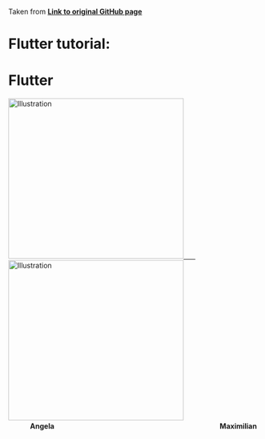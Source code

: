 <p>
Taken from <a href="https://github.com/samirazazy/Flutter"><strong>Link to original GitHub page</strong></a>
</p>
 
# Flutter tutorial:

# Flutter

<a href="https://github.com/samirazazy/Flutter/tree/master/Flutter%20Angela%20course%20apps"><img src="https://github.com/samirazazy/Flutter/blob/master/images/angela.jpg?" alt="Illustration" width="350px" height="320px"/> &nbsp; &nbsp; &nbsp;</a><a href="https://github.com/samirazazy/Flutter/tree/master/Flutter%20maximilian%20course%20apps"><img src="https://github.com/samirazazy/Flutter/blob/master/images/max.jpg?" alt="Illustration" width="350px" height="320px"/></a> &nbsp; &nbsp; &nbsp; &nbsp; &nbsp; &nbsp; &nbsp; &nbsp; &nbsp; &nbsp; &nbsp; &nbsp; &nbsp; &nbsp; &nbsp; &nbsp; &nbsp;&nbsp; &nbsp; &nbsp;&nbsp; &nbsp; &nbsp; &nbsp; &nbsp; <b>Angela</b> &nbsp; &nbsp; &nbsp; &nbsp; &nbsp; &nbsp; &nbsp; &nbsp; &nbsp; &nbsp; &nbsp; &nbsp; &nbsp; &nbsp; &nbsp; &nbsp;&nbsp; &nbsp; &nbsp; &nbsp; &nbsp; &nbsp; &nbsp; &nbsp; &nbsp; &nbsp; &nbsp; &nbsp; &nbsp; &nbsp; &nbsp; &nbsp; &nbsp;&nbsp; &nbsp; &nbsp; &nbsp; &nbsp; &nbsp; &nbsp; &nbsp; &nbsp; &nbsp;<b>Maximilian<b><br/>
